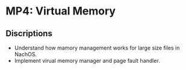 # MP4: Virtual Memory  
## Discriptions  
* Understand how mamory management works for large size files in NachOS.
* Implement virual memory manager and page fault handler.

